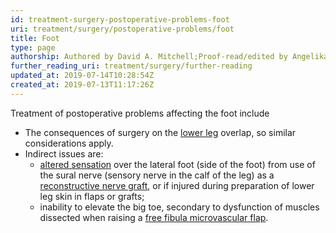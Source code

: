 ```yaml
---
id: treatment-surgery-postoperative-problems-foot
uri: treatment/surgery/postoperative-problems/foot
title: Foot
type: page
authorship: Authored by David A. Mitchell;Proof-read/edited by Angelika Sebald
further_reading_uri: treatment/surgery/further-reading
updated_at: 2019-07-14T10:28:54Z
created_at: 2019-07-13T11:17:26Z
---
```


<p>Treatment of postoperative problems affecting the foot include</p>
<ul>
    <li>The consequences of surgery on the <a href="/treatment/surgery/postoperative-problems/lower-leg">lower leg</a>        overlap, so similar considerations apply.</li>
    <li>Indirect issues are:
        <ul>
            <li><a href="/diagnosis/a-z/neuropathies/getting-started">altered sensation</a>                over the lateral foot (side of the foot) from
                use of the sural nerve (sensory nerve in the
                calf of the leg) as a <a href="/treatment/surgery/reconstruction">reconstructive nerve graft</a>,
                or if injured during preparation of lower leg
                skin in flaps or grafts;</li>
            <li>inability to elevate the big toe, secondary to dysfunction
                of muscles dissected when raising a <a href="/treatment/surgery/reconstruction">free fibula microvascular flap</a>.</li>
        </ul>
    </li>
</ul>
